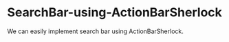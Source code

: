 SearchBar-using-ActionBarSherlock
=================================

We can easily implement search bar using ActionBarSherlock.

